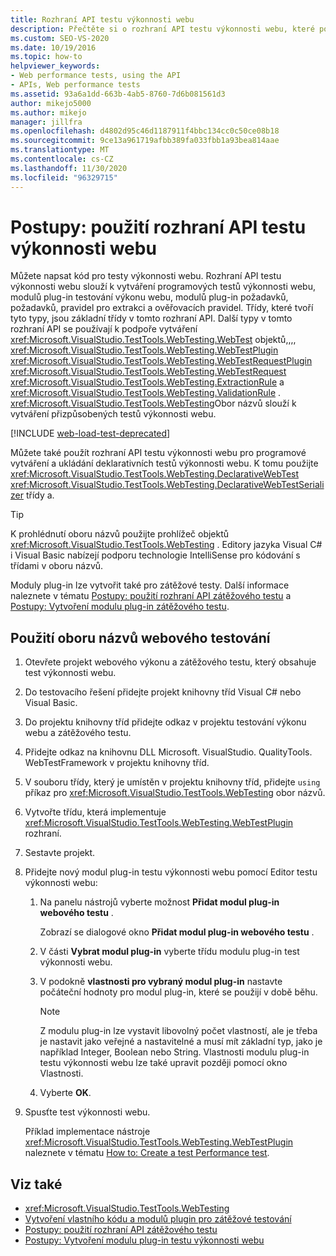 ```yaml
---
title: Rozhraní API testu výkonnosti webu
description: Přečtěte si o rozhraní API testu výkonnosti webu, které podporuje kódované testy výkonnosti webu, testovací moduly plug-in, požadavky na moduly plug-in, požadavky a pravidla pro extrakci a ověření.
ms.custom: SEO-VS-2020
ms.date: 10/19/2016
ms.topic: how-to
helpviewer_keywords:
- Web performance tests, using the API
- APIs, Web performance tests
ms.assetid: 93a6a1dd-663b-4ab5-8760-7d6b081561d3
author: mikejo5000
ms.author: mikejo
manager: jillfra
ms.openlocfilehash: d4802d95c46d1187911f4bbc134cc0c50ce08b18
ms.sourcegitcommit: 9ce13a961719afbb389fa033fbb1a93bea814aae
ms.translationtype: MT
ms.contentlocale: cs-CZ
ms.lasthandoff: 11/30/2020
ms.locfileid: "96329715"
---
```

# <a name="how-to-use-the-web-performance-test-api"></a>Postupy: použití rozhraní API testu výkonnosti webu

Můžete napsat kód pro testy výkonnosti webu. Rozhraní API testu výkonnosti webu slouží k vytváření programových testů výkonnosti webu, modulů plug-in testování výkonu webu, modulů plug-in požadavků, požadavků, pravidel pro extrakci a ověřovacích pravidel. Třídy, které tvoří tyto typy, jsou základní třídy v tomto rozhraní API. Další typy v tomto rozhraní API se používají k podpoře vytváření <xref:Microsoft.VisualStudio.TestTools.WebTesting.WebTest> objektů,,,, <xref:Microsoft.VisualStudio.TestTools.WebTesting.WebTestPlugin> <xref:Microsoft.VisualStudio.TestTools.WebTesting.WebTestRequestPlugin> <xref:Microsoft.VisualStudio.TestTools.WebTesting.WebTestRequest> <xref:Microsoft.VisualStudio.TestTools.WebTesting.ExtractionRule> a <xref:Microsoft.VisualStudio.TestTools.WebTesting.ValidationRule> . <xref:Microsoft.VisualStudio.TestTools.WebTesting>Obor názvů slouží k vytváření přizpůsobených testů výkonnosti webu.

[!INCLUDE [web-load-test-deprecated](includes/web-load-test-deprecated.md)]

Můžete také použít rozhraní API testu výkonnosti webu pro programové vytváření a ukládání deklarativních testů výkonnosti webu. K tomu použijte <xref:Microsoft.VisualStudio.TestTools.WebTesting.DeclarativeWebTest> <xref:Microsoft.VisualStudio.TestTools.WebTesting.DeclarativeWebTestSerializer> třídy a.

> [!TIP]
> K prohlédnutí oboru názvů použijte prohlížeč objektů <xref:Microsoft.VisualStudio.TestTools.WebTesting> . Editory jazyka Visual C# i Visual Basic nabízejí podporu technologie IntelliSense pro kódování s třídami v oboru názvů.

Moduly plug-in lze vytvořit také pro zátěžové testy. Další informace naleznete v tématu [Postupy: použití rozhraní API zátěžového testu](../test/how-to-use-the-load-test-api.md) a [Postupy: Vytvoření modulu plug-in zátěžového testu](../test/how-to-create-a-load-test-plug-in.md).

## <a name="to-use-the-webtesting-namespace"></a>Použití oboru názvů webového testování

1. Otevřete projekt webového výkonu a zátěžového testu, který obsahuje test výkonnosti webu.

2. Do testovacího řešení přidejte projekt knihovny tříd Visual C# nebo Visual Basic.

3. Do projektu knihovny tříd přidejte odkaz v projektu testování výkonu webu a zátěžového testu.

4. Přidejte odkaz na knihovnu DLL Microsoft. VisualStudio. QualityTools. WebTestFramework v projektu knihovny tříd.

5. V souboru třídy, který je umístěn v projektu knihovny tříd, přidejte `using` příkaz pro <xref:Microsoft.VisualStudio.TestTools.WebTesting> obor názvů.

6. Vytvořte třídu, která implementuje <xref:Microsoft.VisualStudio.TestTools.WebTesting.WebTestPlugin> rozhraní.

7. Sestavte projekt.

8. Přidejte nový modul plug-in testu výkonnosti webu pomocí Editor testu výkonnosti webu:

    1. Na panelu nástrojů vyberte možnost **Přidat modul plug-in webového testu** .

         Zobrazí se dialogové okno **Přidat modul plug-in webového testu** .

    2. V části **Vybrat modul plug-in** vyberte třídu modulu plug-in test výkonnosti webu.

    3. V podokně **vlastnosti pro vybraný modul plug-in** nastavte počáteční hodnoty pro modul plug-in, které se použijí v době běhu.

        > [!NOTE]
        > Z modulu plug-in lze vystavit libovolný počet vlastností, ale je třeba je nastavit jako veřejné a nastavitelné a musí mít základní typ, jako je například Integer, Boolean nebo String. Vlastnosti modulu plug-in testu výkonnosti webu lze také upravit později pomocí okno Vlastnosti.

    4. Vyberte **OK**.

9. Spusťte test výkonnosti webu.

     Příklad implementace nástroje <xref:Microsoft.VisualStudio.TestTools.WebTesting.WebTestPlugin> naleznete v tématu [How to: Create a test Performance test](../test/how-to-create-a-web-performance-test-plug-in.md).

## <a name="see-also"></a>Viz také

- <xref:Microsoft.VisualStudio.TestTools.WebTesting>
- [Vytvoření vlastního kódu a modulů plugin pro zátěžové testování](../test/create-custom-code-and-plug-ins-for-load-tests.md)
- [Postupy: použití rozhraní API zátěžového testu](../test/how-to-use-the-load-test-api.md)
- [Postupy: Vytvoření modulu plug-in testu výkonnosti webu](../test/how-to-create-a-web-performance-test-plug-in.md)
